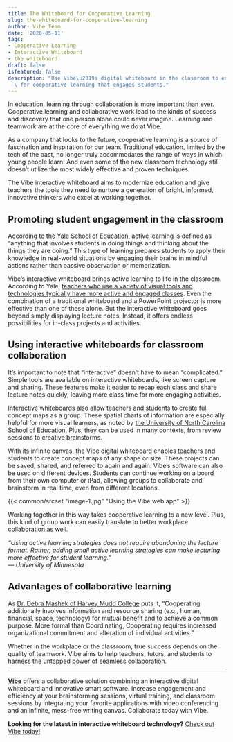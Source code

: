 ```yaml
---
title: The Whiteboard for Cooperative Learning
slug: the-whiteboard-for-cooperative-learning
author: Vibe Team
date: '2020-05-11'
tags:
- Cooperative Learning
- Interactive Whiteboard
- the whiteboard
draft: false
isfeatured: false
description: "Use Vibe\u2019s digital whiteboard in the classroom to express ideas and concepts. Vibe smart boards are ideal\
  \ for cooperative learning that engages students."
---
```


In education, learning through collaboration is more important than ever. Cooperative learning and collaborative work lead to the kinds of success and discovery that one person alone could never imagine. Learning and teamwork are at the core of everything we do at Vibe.

As a company that looks to the future, cooperative learning is a source of fascination and inspiration for our team. Traditional education, limited by the tech of the past, no longer truly accommodates the range of ways in which young people learn. And even some of the new classroom technology still doesn’t utilize the most widely effective and proven techniques.

The Vibe interactive whiteboard aims to modernize education and give teachers the tools they need to nurture a generation of bright, informed, innovative thinkers who excel at working together.

## Promoting student engagement in the classroom

[According to the Yale School of Education](https://poorvucenter.yale.edu/ActiveLearning), active learning is defined as “anything that involves students in doing things and thinking about the things they are doing.” This type of learning prepares students to apply their knowledge in real-world situations by engaging their brains in mindful actions rather than passive observation or memorization.

Vibe’s interactive whiteboard brings active learning to life in the classroom. According to Yale, [teachers who use a variety of visual tools and technologies typically have more active and engaged classes](https://poorvucenter.yale.edu/WhiteboardsChalkboards). Even the combination of a traditional whiteboard and a PowerPoint projector is more effective than one of these alone. But the interactive whiteboard goes beyond simply displaying lecture notes. Instead, it offers endless possibilities for in-class projects and activities.

## Using interactive whiteboards for classroom collaboration

It’s important to note that “interactive” doesn’t have to mean “complicated.” Simple tools are available on interactive whiteboards, like screen capture and sharing. These features make it easier to recap each class and share lecture notes quickly, leaving more class time for more engaging activities.

Interactive whiteboards also allow teachers and students to create full concept maps as a group. These spatial charts of information are especially helpful for more visual learners, as noted by [the University of North Carolina School of Education.](https://learningcenter.unc.edu/tips-and-tools/using-concept-maps/) Plus, they can be used in many contexts, from review sessions to creative brainstorms.

With its infinite canvas, the Vibe digital whiteboard enables teachers and students to create concept maps of any shape or size. These projects can be saved, shared, and referred to again and again. Vibe’s software can also be used on different devices. Students can continue working on a board from their own computer or iPad, allowing groups to collaborate and brainstorm in real time, even from different locations.

{{< common/srcset "image-1.jpg" "Using the Vibe web app" >}}

Working together in this way takes cooperative learning to a new level. Plus, this kind of group work can easily translate to better workplace collaboration as well.

*“Using active learning strategies does not require abandoning the lecture format. Rather, adding small active learning strategies can make lecturing more effective for student learning.”*  
*— University of Minnesota*

## Advantages of collaborative learning

As [Dr. Debra Mashek of Harvey Mudd College](https://www.psychologytoday.com/us/blog/relationships-intimate-and-more/201602/collaboration-its-not-what-you-think) puts it, “Cooperating additionally involves information and resource sharing (e.g., human, financial, space, technology) for mutual benefit and to achieve a common purpose. More formal than Coordinating, Cooperating requires increased organizational commitment and alteration of individual activities.”

Whether in the workplace or the classroom, true success depends on the quality of teamwork. Vibe aims to help teachers, tutors, and students to harness the untapped power of seamless collaboration.



---

**[Vibe](https://vibe.us/)** offers a collaborative solution combining an interactive digital whiteboard and innovative smart software. Increase engagement and efficiency at your brainstorming sessions, virtual training, and classroom sessions by integrating your favorite applications with video conferencing and an infinite, mess-free writing canvas. Collaborate today with Vibe.

**Looking for the latest in interactive whiteboard technology?** [Check out Vibe today!](https://vibe.us/order/)
